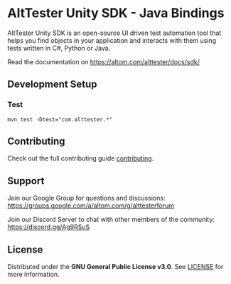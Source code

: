 # AltTester Unity SDK - Java Bindings

AltTester Unity SDK is an open-source UI driven test automation tool that helps you find objects in your application and interacts with them using tests written in C#, Python or Java.

Read the documentation on https://altom.com/alttester/docs/sdk/

## Development Setup

### Test

```
mvn test -Dtest="com.alttester.*"
```

## Contributing

Check out the full contributing guide [contributing](https://altom.com/alttester/docs/sdk/pages/contributing.html).

## Support

Join our Google Group for questions and discussions: https://groups.google.com/a/altom.com/g/alttesterforum

Join our Discord Server to chat with other members of the community: https://discord.gg/Ag9RSuS

## License

Distributed under the **GNU General Public License v3.0**. See [LICENSE](https://github.com/alttester/AltTester-Unity-SDK/blob/master/LICENSE) for more information.
